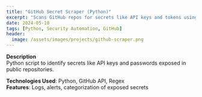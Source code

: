 ```yaml
---
title: "GitHub Secret Scraper (Python)"
excerpt: "Scans GitHub repos for secrets like API keys and tokens using regex."
date: 2024-05-10
tags: [Python, Security Automation, GitHub]
header:
  image: /assets/images/projects/github-scraper.png
---
```


**Description**  
Python script to identify secrets like API keys and passwords exposed in public repositories.

**Technologies Used**: Python, GitHub API, Regex  
**Features**: Logs, alerts, categorization of exposed secrets  


